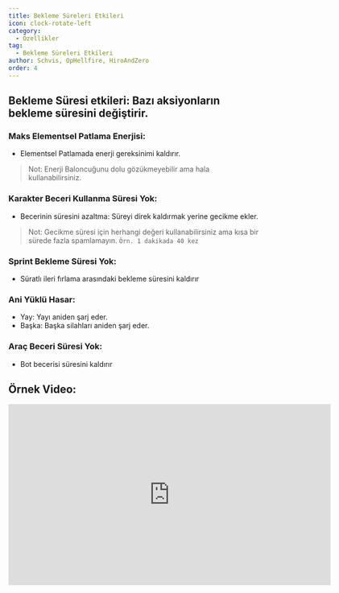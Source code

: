 ```yaml
---
title: Bekleme Süreleri Etkileri
icon: clock-rotate-left
category:
  - Özellikler
tag:
  - Bekleme Süreleri Etkileri
author: Schvis, OpHellfire, HiroAndZero
order: 4
---
```


## Bekleme Süresi etkileri: Bazı aksiyonların bekleme süresini değiştirir.
### Maks Elementsel Patlama Enerjisi:
- Elementsel Patlamada enerji gereksinimi kaldırır.
> Not: Enerji Baloncuğunu dolu gözükmeyebilir ama hala kullanabilirsiniz.
### Karakter Beceri Kullanma Süresi Yok:
- Becerinin süresini azaltma: Süreyi direk kaldırmak yerine gecikme ekler.
> Not: Gecikme süresi için herhangi değeri kullanabilirsiniz ama kısa bir sürede fazla spamlamayın. `Örn. 1 dakikada 40 kez`
### Sprint Bekleme Süresi Yok:
- Süratlı ileri fırlama arasındaki bekleme süresini kaldırır
### Ani Yüklü Hasar:
- Yay: Yayı aniden şarj eder.
- Başka: Başka silahları aniden şarj eder.
### Araç Beceri Süresi Yok:
- Bot becerisi süresini kaldırır

## Örnek Video:

<div class="iframe-container"><iframe width="640" height="360" src="https://www.youtube.com/embed/qv5ykSL3Ojw?list=PL5eI1Tb64p56g27qfYk7VuFTz4FK6YrKa" title="Korepi - Cooldown Effects" frameborder="0" allow="accelerometer; autoplay; clipboard-write; encrypted-media; gyroscope; picture-in-picture; web-share" allowfullscreen></iframe></div>
